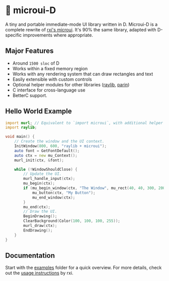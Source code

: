 # 🔩 microui-D

A tiny and portable immediate-mode UI library written in D.
Microui-D is a complete rewrite of [rxi's microui](https://github.com/rxi/microui).
It's 90% the same library, adapted with D-specific improvements where appropriate.

## Major Features

* Around `1500 sloc` of D
* Works within a fixed memory region
* Works with any rendering system that can draw rectangles and text
* Easily extensible with custom controls
* Optional helper modules for other libraries ([raylib](source/murl.d), [parin](source/mupr.d))
* C interface for cross-language use
* BetterC support.

## Hello World Example

```d
import murl; // Equivalent to `import microui`, with additional helper functions for raylib.
import raylib;

void main() {
    // Create the window and the UI context.
    InitWindow(800, 600, "raylib + microui");
    auto font = GetFontDefault();
    auto ctx = new mu_Context();
    murl_init(ctx, &font);

    while (!WindowShouldClose) {
        // Update the UI.
        murl_handle_input(ctx);
        mu_begin(ctx);
        if (mu_begin_window(ctx, "The Window", mu_rect(40, 40, 300, 200))) {
            mu_button(ctx, "My Button");
            mu_end_window(ctx);
        }
        mu_end(ctx);
        // Draw the UI.
        BeginDrawing();
        ClearBackground(Color(100, 100, 100, 255));
        murl_draw(ctx);
        EndDrawing();
    }
}
```

## Documentation

Start with the [examples](./examples/) folder for a quick overview.
For more details, check out the [usage instructions](https://github.com/rxi/microui/blob/master/doc/usage.md) by rxi.
